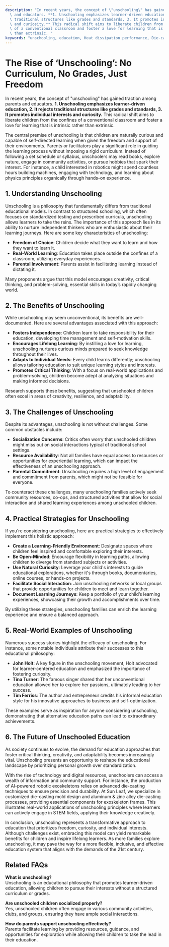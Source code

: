 ```yaml
---
description: "In recent years, the concept of \"unschooling\" has gained traction among parents\
  \ and educators. **1. Unschooling emphasizes learner-driven education, 2. It rejects\
  \ traditional structures like grades and standards, 3. It promotes individual interests\
  \ and curiosity.** This radical shift aims to liberate children from the confines\
  \ of a conventional classroom and foster a love for learning that is intrinsic rather\
  \ than extrinsic. "
keywords: "unschooling, education, Heat dissipation performance, Die-cast aluminum"
---
```

# The Rise of ‘Unschooling’: No Curriculum, No Grades, Just Freedom

In recent years, the concept of "unschooling" has gained traction among parents and educators. **1. Unschooling emphasizes learner-driven education, 2. It rejects traditional structures like grades and standards, 3. It promotes individual interests and curiosity.** This radical shift aims to liberate children from the confines of a conventional classroom and foster a love for learning that is intrinsic rather than extrinsic. 

The central premise of unschooling is that children are naturally curious and capable of self-directed learning when given the freedom and support of their environments. Parents or facilitators play a significant role in guiding the learning process without imposing a rigid curriculum. Instead of following a set schedule or syllabus, unschoolers may read books, explore nature, engage in community activities, or pursue hobbies that spark their interest. For instance, a child interested in robotics might spend countless hours building machines, engaging with technology, and learning about physics principles organically through hands-on experience.

## **1. Understanding Unschooling**

Unschooling is a philosophy that fundamentally differs from traditional educational models. In contrast to structured schooling, which often focuses on standardized testing and prescribed curricula, unschooling allows learners to take the reins. The importance of this approach lies in its ability to nurture independent thinkers who are enthusiastic about their learning journeys. Here are some key characteristics of unschooling:

- **Freedom of Choice**: Children decide what they want to learn and how they want to learn it.
- **Real-World Learning**: Education takes place outside the confines of a classroom, utilizing everyday experiences.
- **Parental Involvement**: Parents assist in facilitating learning instead of dictating it.

Many proponents argue that this model encourages creativity, critical thinking, and problem-solving, essential skills in today’s rapidly changing world.

## **2. The Benefits of Unschooling**

While unschooling may seem unconventional, its benefits are well-documented. Here are several advantages associated with this approach:

- **Fosters Independence**: Children learn to take responsibility for their education, developing time management and self-motivation skills.
- **Encourages Lifelong Learning**: By instilling a love for learning, unschooling nurtures curious minds prepared to seek knowledge throughout their lives.
- **Adapts to Individual Needs**: Every child learns differently; unschooling allows tailoring education to suit unique learning styles and interests.
- **Promotes Critical Thinking**: With a focus on real-world applications and problem-solving, children become adept at analyzing situations and making informed decisions.

Research supports these benefits, suggesting that unschooled children often excel in areas of creativity, resilience, and adaptability.

## **3. The Challenges of Unschooling**

Despite its advantages, unschooling is not without challenges. Some common obstacles include:

- **Socialization Concerns**: Critics often worry that unschooled children might miss out on social interactions typical of traditional school settings.
- **Resource Availability**: Not all families have equal access to resources or opportunities for experiential learning, which can impact the effectiveness of an unschooling approach.
- **Parental Commitment**: Unschooling requires a high level of engagement and commitment from parents, which might not be feasible for everyone.

To counteract these challenges, many unschooling families actively seek community resources, co-ops, and structured activities that allow for social interaction and shared learning experiences among unschooled children.

## **4. Practical Strategies for Unschooling**

If you're considering unschooling, here are practical strategies to effectively implement this holistic approach:

- **Create a Learning-Friendly Environment**: Designate spaces where children feel inspired and comfortable exploring their interests.
- **Be Open-Minded**: Encourage flexibility in learning paths, allowing children to diverge from standard subjects or activities.
- **Use Natural Curiosity**: Leverage your child's interests to guide educational explorations, whether it's through books, documentaries, online courses, or hands-on projects.
- **Facilitate Social Interaction**: Join unschooling networks or local groups that provide opportunities for children to meet and learn together.
- **Document Learning Journeys**: Keep a portfolio of your child’s learning experiences, showcasing their growth and accomplishments over time.

By utilizing these strategies, unschooling families can enrich the learning experience and ensure a balanced approach.

## **5. Real-World Examples of Unschooling**

Numerous success stories highlight the efficacy of unschooling. For instance, some notable individuals attribute their successes to this educational philosophy:

- **John Holt**: A key figure in the unschooling movement, Holt advocated for learner-centered education and emphasized the importance of fostering curiosity.
- **Tina Turner**: The famous singer shared that her unconventional education allowed her to explore her passions, ultimately leading to her success.
- **Tim Ferriss**: The author and entrepreneur credits his informal education style for his innovative approaches to business and self-optimization.

These examples serve as inspiration for anyone considering unschooling, demonstrating that alternative education paths can lead to extraordinary achievements.

## **6. The Future of Unschooled Education**

As society continues to evolve, the demand for education approaches that foster critical thinking, creativity, and adaptability becomes increasingly vital. Unschooling presents an opportunity to reshape the educational landscape by prioritizing personal growth over standardization. 

With the rise of technology and digital resources, unschoolers can access a wealth of information and community support. For instance, the production of AI-powered robotic exoskeletons relies on advanced die-casting techniques to ensure precision and durability. At Sun Leaf, we specialize in customized die-casting mold design and aluminum & zinc alloy die-casting processes, providing essential components for exoskeleton frames. This illustrates real-world applications of unschooling principles where learners can actively engage in STEM fields, applying their knowledge creatively.

In conclusion, unschooling represents a transformative approach to education that prioritizes freedom, curiosity, and individual interests. Although challenges exist, embracing this model can yield remarkable benefits for children and inspire lifelong learners. As more families explore unschooling, it may pave the way for a more flexible, inclusive, and effective education system that aligns with the demands of the 21st century.

## Related FAQs

**What is unschooling?**  
Unschooling is an educational philosophy that promotes learner-driven education, allowing children to pursue their interests without a structured curriculum or grades.

**Are unschooled children socialized properly?**  
Yes, unschooled children often engage in various community activities, clubs, and groups, ensuring they have ample social interactions.

**How do parents support unschooling effectively?**  
Parents facilitate learning by providing resources, guidance, and opportunities for exploration while allowing their children to take the lead in their education.
